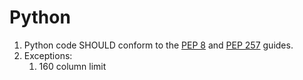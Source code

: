# Python

1. Python code SHOULD conform to the [PEP 8](https://www.python.org/dev/peps/pep-0008/)
   and [PEP 257](https://www.python.org/dev/peps/pep-0257/) guides.
1. Exceptions:
    1. 160 column limit

